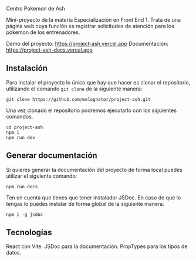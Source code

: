  Centro Pokemon de Ash

Mini-proyecto de la materia Especialización en Front End 1.
Trata de una página web cuya función es registrar solicitudes de atención para los pokemon de los entrenadores.

Demo del proyecto: https://project-ash.vercel.app
Documentación: https://project-ash-docs.vercel.app

## Instalación

Para instalar el proyecto lo único que hay que hacer es clonar el repositorio, utilizando el comando `git clone` de la siguiente manera:

```
git clone https://github.com/melognator/project-ash.git
```

Una vez clonado el repositorio podremos ejecutarlo con los siguientes comandos.

```
cd project-ash
npm i
npm run dev
```

## Generar documentación

Si quieres generar la documentación del proyecto de forma local puedes utilizar el siguiente comando:

```
npm run docs
```

Ten en cuenta que tienes que tener instalador JSDoc. En caso de que lo tengas lo puedes instalar de forma global de la siguiente manera.

```
npm i -g jsdoc
```

## Tecnologías

React con Vite.
JSDoc para la documentación.
PropTypes para los tipos de datos.